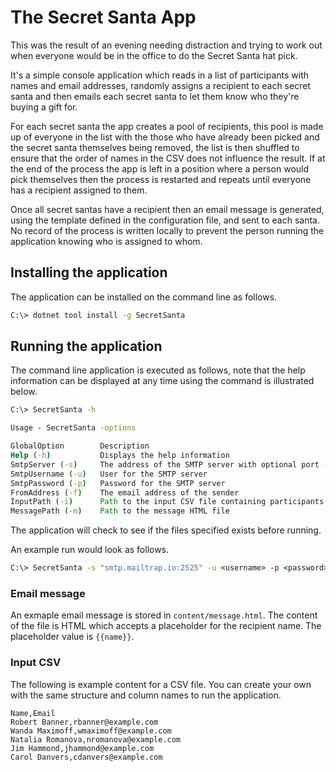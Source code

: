 # The Secret Santa App

This was the result of an evening needing distraction and trying to work out when everyone would be in the office to do the Secret Santa hat pick.

It's a simple console application which reads in a list of participants with names and email addresses, randomly assigns a recipient to each secret santa and then emails each secret santa to let them know who they're buying a gift for.

For each secret santa the app creates a pool of recipients, this pool is made up of everyone in the list with the those who have already been picked and the secret santa themselves being removed, the list is then shuffled to ensure that the order of names in the CSV does not influence the result. If at the end of the process the app is left in a position where a person would pick themselves then the process is restarted and repeats until everyone has a recipient assigned to them.

Once all secret santas have a recipient then an email message is generated, using the template defined in the configuration file, and sent to each santa. No record of the process is written locally to prevent the person running the application knowing who is assigned to whom.

## Installing the application

The application can be installed on the command line as follows.

```cmd
C:\> dotnet tool install -g SecretSanta
```

## Running the application

The command line application is executed as follows, note that the help information can be displayed at any time using the command is illustrated below.

```cmd
C:\> SecretSanta -h

Usage - SecretSanta -options

GlobalOption        Description
Help (-h)           Displays the help information
SmtpServer (-s)     The address of the SMTP server with optional port (e.g. smtp.mailtrap.io:465), default port is 465
SmtpUsername (-u)   User for the SMTP server
SmtpPassword (-p)   Password for the SMTP server
FromAddress (-f)    The email address of the sender
InputPath (-i)      Path to the input CSV file containing participants and their email addresses
MessagePath (-m)    Path to the message HTML file
```

The application will check to see if the files specified exists before running.

An example run would look as follows.

```cmd
C:\> SecretSanta -s "smtp.mailtrap.io:2525" -u <username> -p <password> -f "secretsanta@example.com" -m message.html -i test.csv
```

### Email message

An exmaple email message is stored in `content/message.html`. The content of the file is HTML which accepts a placeholder for the recipient name. The placeholder value is `{{name}}`.

### Input CSV

The following is example content for a CSV file. You can create your own with the same structure and column names to run the application.


```csv
Name,Email
Robert Banner,rbanner@example.com
Wanda Maximoff,wmaximoff@example.com
Natalia Romanova,nromanova@example.com
Jim Hammond,jhammond@example.com
Carol Danvers,cdanvers@example.com
```
